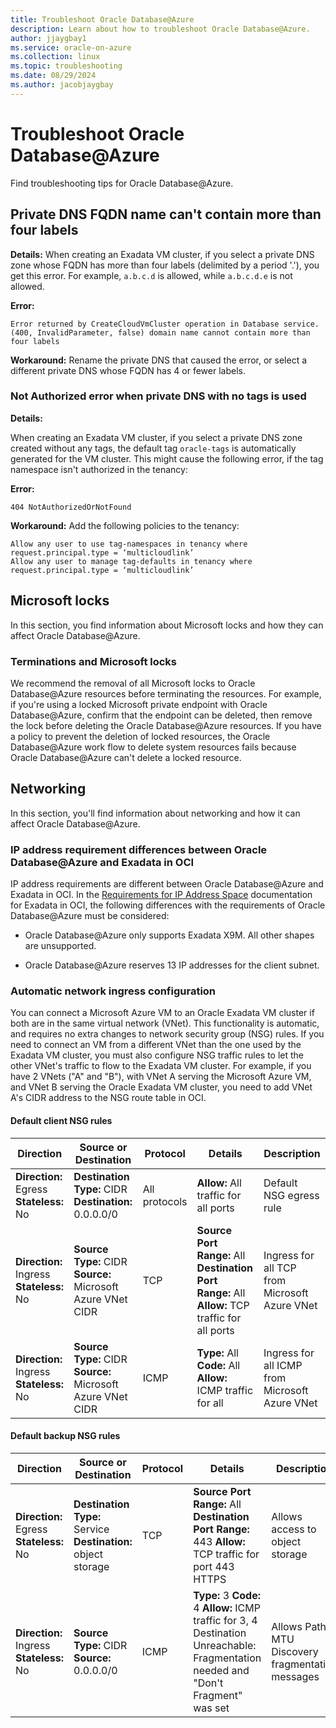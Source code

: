 ```yaml
---
title: Troubleshoot Oracle Database@Azure
description: Learn about how to troubleshoot Oracle Database@Azure.
author: jjaygbay1
ms.service: oracle-on-azure
ms.collection: linux
ms.topic: troubleshooting
ms.date: 08/29/2024
ms.author: jacobjaygbay
---
```


# Troubleshoot Oracle Database@Azure
Find troubleshooting tips for Oracle Database@Azure.

## Private DNS FQDN name can't contain more than four labels 

**Details:** When creating an Exadata VM cluster, if you select a private DNS zone whose FQDN has more than four labels (delimited by a period '.'), you get this error. For example, `a.b.c.d` is allowed, while `a.b.c.d.e` is not allowed.

**Error:**

```
Error returned by CreateCloudVmCluster operation in Database service. (400, InvalidParameter, false) domain name cannot contain more than four labels
```

**Workaround:** Rename the private DNS that caused the error, or select a different private DNS whose FQDN has 4 or fewer labels.

### Not Authorized error when private DNS with no tags is used 

**Details:**

When creating an Exadata VM cluster, if you select a private DNS zone created without any tags, the default  tag `oracle-tags` is automatically generated for the VM cluster. This might cause the following error, if the tag namespace isn't authorized in the  tenancy:

**Error:**

```
404 NotAuthorizedOrNotFound
```

**Workaround:** Add the following policies to the  tenancy:

```
Allow any user to use tag-namespaces in tenancy where request.principal.type = ‘multicloudlink’
Allow any user to manage tag-defaults in tenancy where request.principal.type = ‘multicloudlink’
```

## Microsoft  locks 
In this section, you find information about Microsoft  locks and how they can affect Oracle Database@Azure.
### Terminations and Microsoft  locks 

We recommend the removal of all Microsoft  locks to Oracle Database@Azure resources before terminating the resources. For example, if you're using a locked Microsoft  private endpoint with Oracle Database@Azure, confirm that the endpoint can be deleted, then remove the lock before deleting the Oracle Database@Azure resources. If you have a policy to prevent the deletion of locked resources, the Oracle Database@Azure work flow to delete system resources fails because Oracle Database@Azure can't delete a locked resource.

## Networking 
In this section, you'll find information about networking and how it can affect Oracle Database@Azure.
### IP address requirement differences between Oracle Database@Azure and Exadata in  OCI

IP address requirements are different between Oracle Database@Azure and Exadata in OCI. In the [Requirements for IP Address Space](https://docs.oracle.com/iaas/exadatacloud/doc/ecs-network-setup.html#ECSCM-GUID-D5C577A1-BC11-470F-8A91-77609BBEF1EA) documentation for Exadata in OCI, the following differences with the requirements of Oracle Database@Azure must be considered:

-   Oracle Database@Azure only supports Exadata X9M. All other shapes are unsupported.

-   Oracle Database@Azure reserves 13 IP addresses for the client subnet.


### Automatic network ingress configuration 

You can connect a Microsoft Azure VM to an Oracle Exadata VM cluster if both are in the same virtual network (VNet). This functionality is automatic, and requires no extra changes to network security group (NSG) rules. If you need to connect an  VM from a different VNet than the one used by the Exadata VM cluster, you must also configure NSG traffic rules to let the other VNet's traffic to flow to the Exadata VM cluster. For example, if you have 2 VNets ("A" and "B"), with VNet A serving the Microsoft Azure VM, and VNet B serving the Oracle Exadata VM cluster, you need to add VNet A's CIDR address to the NSG route table in OCI.

#### Default client NSG rules

|Direction|Source or Destination|Protocol|Details|Description|
|-----------|-----------------------|----------|---------|-------------|
| **Direction:** Egress **Stateless:** No | **Destination Type:** CIDR **Destination:** 0.0.0.0/0 | All protocols | **Allow:** All traffic for all ports | Default NSG egress rule |
| **Direction:** Ingress **Stateless:** No | **Source Type:** CIDR **Source:** Microsoft Azure VNet CIDR | TCP | **Source Port Range:** All **Destination Port Range:** All **Allow:** TCP traffic for all ports | Ingress for all TCP from Microsoft Azure VNet |
| **Direction:** Ingress **Stateless:** No | **Source Type:** CIDR **Source:** Microsoft Azure VNet CIDR | ICMP | **Type:** All **Code:** All **Allow:** ICMP traffic for all | Ingress for all ICMP from Microsoft Azure VNet |



#### Default backup NSG rules

|Direction|Source or Destination|Protocol|Details|Description|
|---------|---------------------|--------|-------|-----------|
|**Direction:** Egress **Stateless:** No |**Destination Type:** Service **Destination:**   object storage|TCP|**Source Port Range:** All **Destination Port Range:** 443 **Allow:** TCP traffic for port 443 HTTPS|Allows access to object storage| 
|**Direction:** Ingress **Stateless:** No|**Source Type:** CIDR **Source:** 0.0.0.0/0 |ICMP|  **Type:** 3 **Code:** 4 **Allow:** ICMP traffic for 3, 4 Destination Unreachable: Fragmentation needed and "Don't Fragment" was set |Allows Path MTU Discovery fragmentation messages|
